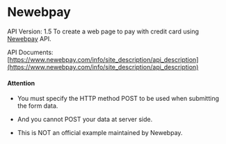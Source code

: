 # Newebpay

API Version: 1.5
To create a web page to pay with credit card using [Newebpay](https://www.newebpay.com/) API.

API Documents: 
[https://www.newebpay.com/info/site_description/api_description](https://www.newebpay.com/info/site_description/api_description) 

#### Attention
* You must specify the HTTP method POST to be used when submitting the form data.

* And you cannot POST your data at server side.

* This is NOT an official example maintained by Newebpay.
